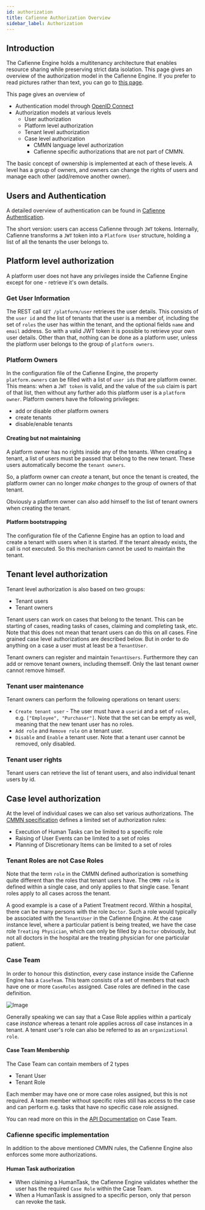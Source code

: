 ```yaml
---
id: authorization
title: Cafienne Authorization Overview
sidebar_label: Authorization
---
```


## Introduction
The Cafienne Engine holds a multitenancy architecture that enables resource sharing while preserving strict data isolation.
This page gives an overview of the authorization model in the Cafienne Engine.
If you prefer to read pictures rather than text, you can go to [this page](authorization-pictures).

This page gives an overview of
- Authentication model through [OpenID Connect](https://en.wikipedia.org/wiki/OpenID_Connect)
- Authorization models at various levels
    - User authorization
    - Platform level authorization
    - Tenant level authorization
    - Case level authorization
        - CMMN language level authorization
        - Cafienne specific authorizations that are not part of CMMN.

The basic concept of ownership is implemented at each of these levels. A level has a group of owners, and owners can change the rights of users and manage each other (add/remove another owner).

## Users and Authentication
A detailed overview of authentication can be found in [Cafienne Authentication](authentication).

The short version: users can access Cafienne through `JWT` tokens.
Internally, Cafienne transforms a `JWT` token into a `Platform User` structure, holding a list of all the tenants the user belongs to.

## Platform level authorization
A platform user does not have any privileges inside the Cafienne Engine except for one - retrieve it's own details.

### Get User Information
The REST call `GET /platform/user` retrieves the user details. This consists of the `user id` and the list of tenants that the user is a member of, including the set of `roles` the user has within the tenant, and the optional fields `name` and `email` address.
So with a valid JWT token it is possible to retrieve your own user details. Other than that, nothing can be done as a platform user, unless the platform user belongs to the group of `platform owners`. 

### Platform Owners
In the configuration file of the Cafienne Engine, the property `platform.owners` can be filled with a list of `user ids` that are platform owner.
This means: when a `JWT token` is valid, and the value of the `sub` claim is part of that list, then without any further ado this platform user is a `platform owner`. Platform owners have the following privileges:
- add or disable other platform owners
- create tenants
- disable/enable tenants

#### Creating but not maintaining
A platform owner has no rights inside any of the tenants.
When creating a tenant, a list of users must be passed that belong to the new tenant. These users automatically become the `tenant owners`.

So, a platform owner can _create_ a tenant, but once the tenant is created, the platform owner can no longer _make changes_ to the group of owners of that tenant.

Obviously a platform owner can also add himself to the list of tenant owners when creating the tenant.

#### Platform bootstrapping
The configuration file of the Cafienne Engine has an option to load and create a tenant with users when it is started. If the tenant already exists, the call is not executed. So this mechanism cannot be used to maintain the tenant.

## Tenant level authorization
Tenant level authorization is also based on two groups:
- Tenant users 
- Tenant owners

Tenant users can work on cases that belong to the tenant. This can be starting of cases, reading tasks of cases, claiming and completing task, etc.
Note that this does not mean that tenant users can do this on all cases. Fine grained case level authorizations are described below. But in order to do anything on a case a user must at least be a `TenantUser`.

Tenant owners can register and maintain `TenantUsers`. Furthermore they can add or remove tenant owners, including themself. Only the last tenant owner cannot remove himself.

### Tenant user maintenance
Tenant owners can perform the following operations on tenant users:
- `Create tenant user` - The user must have a `userid` and a set of `roles`, e.g. `["Employee", "Purchaser"]`. Note that the set can be empty as well, meaning that the new tenant user has no roles.
- `Add role` and `Remove role` on a tenant user.
- `Disable` and `Enable` a tenant user. Note that a tenant user cannot be removed, only disabled.

### Tenant user rights
Tenant users can retrieve the list of tenant users, and also individual tenant users by id.

## Case level authorization
At the level of individual cases we can also set various authorizations.
The [CMMN specification](https://www.omg.org/spec/CMMN) defines a limited set of authorization rules:
- Execution of Human Tasks can be limited to a specific role
- Raising of User Events can be limited to a set of roles
- Planning of Discretionary Items can be limited to a set of roles

### Tenant Roles are not Case Roles
Note that the term `role` in the CMMN defined authorization is something quite different than the roles that tenant users have. The `CMMN role` is defined within a single case, and only applies to that single case. Tenant roles apply to all cases across the tenant.

A good example is a case of a Patient Treatment record. Within a hospital, there can be many persons with the role `Doctor`. Such a role would typically be associated with the `TenantUser` in the Cafienne Engine.
At the case instance level, where a particular patient is being treated, we have the case role `Treating Physician`, which can only be filled by a `Doctor` obviously, but not all doctors in the hospital are the treating physician for one particular patient.

### Case Team
In order to honour this distinction, every case instance inside the Cafienne Engine has a `CaseTeam`. This team consists of a set of members that each have one or more `CaseRoles` assigned. Case roles are defined in the case definition.

![Image](assets/engine/definecaseroles.png)

Generally speaking we can say that a Case Role applies within a particaly case _instance_ whereas a tenant role applies across _all_ case instances in a tenant. A tenant user's role can also be referred to as an `organizational role`.

#### Case Team Membership
The Case Team can contain members of 2 types
- Tenant User
- Tenant Role

Each member may have one or more case roles assigned, but this is not required. A team member without specific roles still has access to the case and can perform e.g. tasks that have no specific case role assigned.

You can read more on this in the [API Documentation](../api/case-team) on Case Team.

### Cafienne specific implementation
In addition to the above mentioned CMMN rules, the Cafienne Engine also enforces some more authorizations.

#### Human Task authorization
- When claiming a HumanTask, the Cafienne Engine validates whether the user has the required `Case Role` within the Case Team.
- When a HumanTask is assigned to a specific person, only that person can revoke the task.
